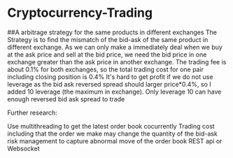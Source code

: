 # Cryptocurrency-Trading
##A arbitrage strategy for the same products in different exchanges
The Strategy is to find the mismatch of the bid-ask of the same product in different exchange. As we can only make a immediately deal when we buy at the ask price and sell at the bid price, we need the bid price in one exchange greater than the ask price in another exchange.
The trading fee is about 0.1% for both exchanges, so the total trading cost for one pair including closing position is 0.4%
It's hard to get profit if we do not use leverage as the bid ask reversed spread should larger price*0.4%, so I added 10 leverage (the maximum in exchange).
Only leverage 10 can have enough reversed bid ask spread to trade

Further research:

Use multithreading to get the latest order book cocurrently
Trading cost including that the order we make may change the quantity of the bid-ask
risk management to capture abnormal move of the order book
REST api or Websocket
